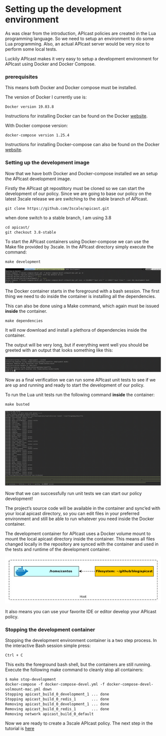 # Setting up the development environment

As was clear from the introduction, APIcast policies are created in the Lua programming language. So we need to setup an environment to do some Lua programming. Also, an actual APIcast server would be very nice to perform some local tests.

Luckily APIcast makes it very easy to setup a development environment for APIcast using Docker and Docker Compose.

### prerequisites
This means both Docker and Docker compose must be installed.

The version of Docker I currently use is:

    Docker version 19.03.8

Instructions for installing Docker can be found on the Docker [website](https://docs.docker.com/get-docker/).

With Docker compose version:

    docker-compose version 1.25.4

Instructions for installing Docker-compose can also be found on the Docker [website](https://docs.docker.com/compose/install/).

### Setting up the development image
Now that we have both Docker and Docker-compose installed we an setup the APIcast development image.

Firstly the APIcast git repostitory must be cloned so we can start the development of our policy. Since we are going to base our policy on the latest 3scale release we are switching to the stable branch of APIcast.

```shell
git clone https://github.com/3scale/apicast.git
```

when done switch to a stable branch, I am using 3.8
```shell
cd apicast/
git checkout 3.8-stable
```

To start the APIcast containers using Docker-compose we can use the Make file provided by 3scale. In the APIcast directory simply execute the command:
```shell
make development
```

![make-development](img/make-development.png)

The Docker container starts in the foreground with a bash session. The first thing we need to do inside the container is installing all the dependencies.

This can also be done using a Make command, which again must be issued **inside** the container.
```shell
make dependencies
```
It will now download and install a plethora of dependencies inside the container.

The output will be very long, but if everything went well you should be greeted with an output that looks something like this:

![make-dependencies](img/make-dependencies.png)

Now as a final verification we can run some APIcast unit tests to see if we are up and running and ready to start the development of our policy.

To run the Lua unit tests run the following command **inside** the container:

```shell
make busted
```
![make-busted](img/make-busted.png)

Now that we can successfully run unit tests we can start our policy development!

The project’s source code will be available in the container and sync’ed with your local apicast directory, so you can edit files in your preferred environment and still be able to run whatever you need inside the Docker container.

The development container for APIcast uses a Docker volume mount to mount the local apicast directory inside the container. This means all files changed locally in the repository are synced with the container and used in the tests and runtime of the development container.

![APIcast-dev-container-mount](img/apicast-dev-container-mount.png)

It also means you can use your favorite IDE or editor develop your APIcast policy.

### Stopping the development container
Stopping the development environment container is a two step process. In the interactive Bash session simple press:

```
Ctrl + C
```

This exits the foreground bash shell, but the containers are still running. Execute the following make command to cleanly stop all containers:

```shell
$ make stop-development
docker-compose -f docker-compose-devel.yml -f docker-compose-devel-volmount-mac.yml down
Stopping apicast_build_0_development_1 ... done
Stopping apicast_build_0_redis_1       ... done
Removing apicast_build_0_development_1 ... done
Removing apicast_build_0_redis_1       ... done
Removing network apicast_build_0_default
```

Now we are ready to create a 3scale APIcast policy. The next step in the tutorial is [here](POLICY_SCAFFOLD.md)